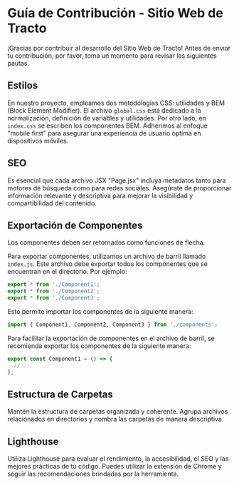 # Guía de Contribución - Sitio Web de Tracto

¡Gracias por contribuir al desarrollo del Sitio Web de Tracto! Antes de enviar tu contribución, por favor, toma un momento para revisar las siguientes pautas.

## Estilos

En nuestro proyecto, empleamos dos metodologías CSS: utilidades y BEM (Block Element Modifier). El archivo `global.css` está dedicado a la normalización, definición de variables y utilidades. Por otro lado, en `index.css` se escriben los componentes BEM. Adherimos al enfoque "mobile first" para asegurar una experiencia de usuario óptima en dispositivos móviles.

## SEO

Es esencial que cada archivo JSX "Page.jsx" incluya metadatos tanto para motores de búsqueda como para redes sociales. Asegúrate de proporcionar información relevante y descriptiva para mejorar la visibilidad y compartibilidad del contenido.


## Exportación de Componentes

Los componentes deben ser retornados como funciones de flecha. 

Para exportar componentes, utilizamos un archivo de barril llamado `index.js`. Este archivo debe exportar todos los componentes que se encuentran en el directorio. Por ejemplo:

```js
export * from './Component1';
export * from './Component2';
export * from './Component3';
```

Esto permite importar los componentes de la siguiente manera:

```jsx
import { Component1, Component2, Component3 } from './components';
```

Para facilitar la exportación de componentes en el archivo de barril, se recomienda exportar los componentes de la siguiente manera:

```jsx
export const Component1 = () => {
  // ...
};
```

## Estructura de Carpetas
Mantén la estructura de carpetas organizada y coherente. Agrupa archivos relacionados en directorios y nombra las carpetas de manera descriptiva.

## Lighthouse
Utiliza Lighthouse para evaluar el rendimiento, la accesibilidad, el SEO y las mejores prácticas de tu código. Puedes utilizar la extensión de Chrome y seguir las recomendaciones brindadas por la herramienta.     